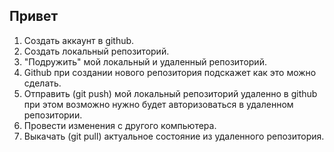 ## Привет

1. Создать аккаунт в github.
2. Создать локальный репозиторий.
3. "Подружить" мой локальный и удаленный репозиторий.
4. Github при создании нового репозитория подскажет как это можно сделать.
5. Отправить (git push) мой локальный репозиторий удаленно в github при этом возможно нужно будет авторизоваться в удаленном репозитории.
6. Провести изменения с другого компьютера.
7. Выкачать (git pull) актуальное состояние из удаленного репозитория.